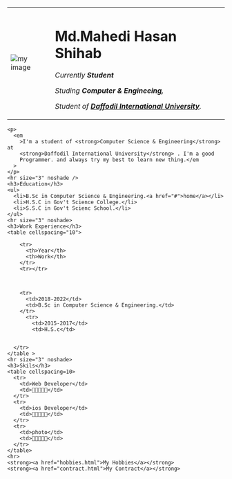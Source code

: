 <!DOCTYPE html>
<html lang="en">
  <head>
    <meta charset="UTF-8" />
    <meta http-equiv="X-UA-Compatible" content="IE=edge" />
    <meta name="viewport" content="width=device-width, initial-scale=1.0" />
    <title>Md.Mahedi Personal Site's</title>
  </head>
  <body>
    <table cellspacing="20">
      <tr>
        <td>
          <img
              src="https://mehedishihab.files.wordpress.com/2018/11/received_706389213025499.jpeg"
              alt="my image"/>
        </td>
        <td><h1>Md.Mahedi Hasan Shihab</h1>
    <p>
      <em>Currently <strong>Student</strong></em>
    </p>
    <p>
      <em>Studing <strong>Computer & Engineeing,</strong> </em>
    </p>
    <p>
      <em>
        Student of
        <strong><a href="https://daffodilvarsity.edu.bd/"
            >Daffodil International University</a
          ></strong
        >.
      </em>
    </p></td>
      </tr>
    </table>
    
    
    <p>
      <em
        >I'm a student of <strong>Computer Science & Engineering</strong> at
        <strong>Daffodil International University</strong> . I'm a good
        Programmer. and always try my best to learn new thing.</em
      >
    </p>
    <hr size="3" noshade />
    <h3>Education</h3>
    <ul>
      <li>B.Sc in Computer Science & Engineering.<a href="#">home</a></li>
      <li>H.S.C in Gov't Science College.</li>
      <li>S.S.C in Gov't Scienc School.</li>
    </ul>
    <hr size="3" noshade>
    <h3>Work Experience</h3>
    <table cellspacing="10">
      
        <tr>
          <th>Year</th>
          <th>Work</th>
        </tr>
        <tr></tr>
      
      
      
        <tr>
          <td>2018-2022</td>
          <td>B.Sc in Computer Science & Engineering.</td>
        </tr>
          <tr>
            <td>2015-2017</td>
            <td>H.S.c</td>
        
      
      </tr>
    </table >
    <hr size="3" noshade>
    <h3>Skils</h3>
    <table cellspacing=10>
      <tr>
        <td>Web Developer</td>
        <td>🥇🥇🥇🥇🥇</td>
      </tr>
      <tr>
        <td>ios Developer</td>
        <td>🥇🥇🥇🥇🥇</td>
      </tr>
      <tr>
        <td>photo</td>
        <td>🥇🥇🥇🥇🥇</td>
      </tr>
    </table>
    <hr>
    <strong><a href="hobbies.html">My Hobbies</a></strong>
    <strong><a href="contract.html">My Contract</a></strong>
  </body>
</html>
